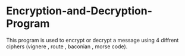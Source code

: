 # Encryption-and-Decryption-Program
This program is used to encrypt or decrypt a message using 4 diffrent ciphers (vignere , route , baconian , morse code).
